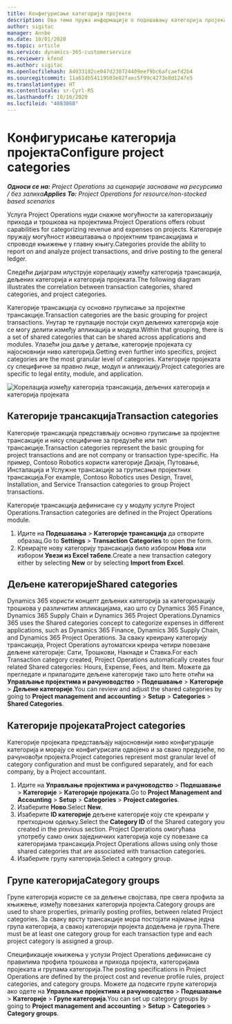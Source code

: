 ```yaml
---
title: Конфигурисање категорија пројекта
description: Ова тема пружа информације о подешавању категорија пројеката.
author: sigitac
manager: Annbe
ms.date: 10/01/2020
ms.topic: article
ms.service: dynamics-365-customerservice
ms.reviewer: kfend
ms.author: sigitac
ms.openlocfilehash: 84033182ce047d230724409eef9bc6afcaefd2b4
ms.sourcegitcommit: 11a61db54119503e82faec5f99c4273e8d1247e5
ms.translationtype: HT
ms.contentlocale: sr-Cyrl-RS
ms.lasthandoff: 10/16/2020
ms.locfileid: "4083868"
---
```

# <a name="configure-project-categories"></a><span data-ttu-id="ed572-103">Конфигурисање категорија пројекта</span><span class="sxs-lookup"><span data-stu-id="ed572-103">Configure project categories</span></span>

<span data-ttu-id="ed572-104">_**Односи се на:** Project Operations за сценарије засноване на ресурсима / без залиха_</span><span class="sxs-lookup"><span data-stu-id="ed572-104">_**Applies To:** Project Operations for resource/non-stocked based scenarios_</span></span>

<span data-ttu-id="ed572-105">Услуга Project Operations нуди снажне могућности за категоризацију прихода и трошкова на пројектима.</span><span class="sxs-lookup"><span data-stu-id="ed572-105">Project Operations offers robust capabilities for categorizing revenue and expenses on projects.</span></span> <span data-ttu-id="ed572-106">Категорије пружају могућност извештавања о пројектним трансакцијама и спроводе књижење у главну књигу.</span><span class="sxs-lookup"><span data-stu-id="ed572-106">Categories provide the ability to report on and analyze project transactions, and drive posting to the general ledger.</span></span>

<span data-ttu-id="ed572-107">Следећи дијаграм илуструје корелацију између категорија трансакција, дељених категорија и категорија пројеката.</span><span class="sxs-lookup"><span data-stu-id="ed572-107">The following diagram illustrates the correlation between transaction categories, shared categories, and project categories.</span></span> 

<span data-ttu-id="ed572-108">Категорије трансакција су основно груписање за пројектне трансакције.</span><span class="sxs-lookup"><span data-stu-id="ed572-108">Transaction categories are the basic grouping for project transactions.</span></span> <span data-ttu-id="ed572-109">Унутар те групације постоји скуп дељених категорија које се могу делити између апликација и модула.</span><span class="sxs-lookup"><span data-stu-id="ed572-109">Within that grouping, there is a set of shared categories that can be shared across applications and modules.</span></span> <span data-ttu-id="ed572-110">Улазећи још даље у детаље, категорије пројеката су најосновнији ниво категорија.</span><span class="sxs-lookup"><span data-stu-id="ed572-110">Getting even further into specifics, project categories are the most granular level of categories.</span></span> <span data-ttu-id="ed572-111">Категорије пројеката су специфичне за правно лице, модул и апликацију.</span><span class="sxs-lookup"><span data-stu-id="ed572-111">Project categories are specific to legal entity, module, and application.</span></span>

![Корелација између категорија трансакција, дељених категорија и категорија пројеката](media/project-categories.png)

## <a name="transaction-categories"></a><span data-ttu-id="ed572-113">Категорије трансакција</span><span class="sxs-lookup"><span data-stu-id="ed572-113">Transaction categories</span></span>

<span data-ttu-id="ed572-114">Категорије трансакција представљају основно груписање за пројектне трансакције и нису специфичне за предузеће или тип трансакције.</span><span class="sxs-lookup"><span data-stu-id="ed572-114">Transaction categories represent the basic grouping for project transactions and are not company or transaction type-specific.</span></span> <span data-ttu-id="ed572-115">На пример, Contoso Robotics користи категорије Дизајн, Путовање, Инсталација и Услужне трансакције за груписање пројектних трансакција.</span><span class="sxs-lookup"><span data-stu-id="ed572-115">For example, Contoso Robotics uses Design, Travel, Installation, and Service Transaction categories to group Project transactions.</span></span>

<span data-ttu-id="ed572-116">Категорије трансакција дефинисане су у модулу услуге Project Operations.</span><span class="sxs-lookup"><span data-stu-id="ed572-116">Transaction categories are defined in the Project Operations module.</span></span> 
1. <span data-ttu-id="ed572-117">Идите на **Подешавања** \> **Категорије трансакција** да отворите образац.</span><span class="sxs-lookup"><span data-stu-id="ed572-117">Go to **Settings** \> **Transaction Categories** to open the form.</span></span> 
2. <span data-ttu-id="ed572-118">Креирајте нову категорију трансакција било избором **Нова** или избором **Увези из Excel табеле**.</span><span class="sxs-lookup"><span data-stu-id="ed572-118">Create a new transaction category either by selecting **New** or by selecting **Import from Excel**.</span></span>

## <a name="shared-categories"></a><span data-ttu-id="ed572-119">Дељене категорије</span><span class="sxs-lookup"><span data-stu-id="ed572-119">Shared categories</span></span>

<span data-ttu-id="ed572-120">Dynamics 365 користи концепт дељених категорија за категоризацију трошкова у различитим апликацијама, као што су Dynamics 365 Finance, Dynamics 365 Supply Chain и Dynamics 365 Project Operations.</span><span class="sxs-lookup"><span data-stu-id="ed572-120">Dynamics 365 uses the Shared categories concept to categorize expenses in different applications, such as Dynamics 365 Finance, Dynamics 365 Supply Chain, and Dynamics 365 Project Operations.</span></span> <span data-ttu-id="ed572-121">За сваку креирану категорију трансакција, Project Operations аутоматски креира четири повезане дељене категорије: Сати, Трошкови, Накнаде и Ставка.</span><span class="sxs-lookup"><span data-stu-id="ed572-121">For each Transaction category created, Project Operations automatically creates four related Shared categories: Hours, Expense, Fees, and Item.</span></span> <span data-ttu-id="ed572-122">Можете да прегледате и прилагодите дељене категорије тако што ћете отићи на **Управљање пројектима и рачуноводство** \> **Подешавање** \> **Категорије** \> **Дељене категорије**.</span><span class="sxs-lookup"><span data-stu-id="ed572-122">You can review and adjust the shared categories by going to **Project management and accounting** \> **Setup** \> **Categories** \> **Shared Categories**.</span></span>

## <a name="project-categories"></a><span data-ttu-id="ed572-123">Категорије пројеката</span><span class="sxs-lookup"><span data-stu-id="ed572-123">Project categories</span></span>

<span data-ttu-id="ed572-124">Категорије пројеката представљају најосновнији ниво конфигурације категорија и морају се конфигурисати одвојено и за свако предузеће, по рачуновођи пројекта.</span><span class="sxs-lookup"><span data-stu-id="ed572-124">Project categories represent most granular level of category configuration and must be configured separately, and for each company, by a Project accountant.</span></span>

1. <span data-ttu-id="ed572-125">Идите на **Управљање пројектима и рачуноводство** \> **Подешавање** \> **Категорије** \> **Категорије пројеката**.</span><span class="sxs-lookup"><span data-stu-id="ed572-125">Go to **Project Management and Accounting** \> **Setup** \> **Categories** \> **Project categories**.</span></span>
2. <span data-ttu-id="ed572-126">Изаберите **Ново**.</span><span class="sxs-lookup"><span data-stu-id="ed572-126">Select **New**.</span></span>
3. <span data-ttu-id="ed572-127">Изаберите **ID категорије** дељене категорије коју сте креирали у претходном одељку.</span><span class="sxs-lookup"><span data-stu-id="ed572-127">Select the **Category ID** of the Shared category you created in the previous section.</span></span> <span data-ttu-id="ed572-128">Project Operations омогућава употребу само оних заједничких категорија које су повезане са категоријама трансакција.</span><span class="sxs-lookup"><span data-stu-id="ed572-128">Project Operations allows using only those shared categories that are associated with transaction categories.</span></span>
4. <span data-ttu-id="ed572-129">Изаберите групу категорија.</span><span class="sxs-lookup"><span data-stu-id="ed572-129">Select a category group.</span></span>

## <a name="category-groups"></a><span data-ttu-id="ed572-130">Групе категорија</span><span class="sxs-lookup"><span data-stu-id="ed572-130">Category groups</span></span>

<span data-ttu-id="ed572-131">Групе категорија користе се за дељење својстава, пре свега профила за књижење, између повезаних категорија пројекта.</span><span class="sxs-lookup"><span data-stu-id="ed572-131">Category groups are used to share properties, primarily posting profiles, between related Project categories.</span></span> <span data-ttu-id="ed572-132">За сваку врсту трансакције мора постојати најмање једна група категорија, а свакој категорији пројекта додељена је група.</span><span class="sxs-lookup"><span data-stu-id="ed572-132">There must be at least one category group for each transaction type and each project category is assigned a group.</span></span>

<span data-ttu-id="ed572-133">Спецификације књижења у услузи Project Operations дефинисане су правилима профила трошкова и прихода пројекта, категоријама пројеката и групама категорија.</span><span class="sxs-lookup"><span data-stu-id="ed572-133">The posting specifications in Project Operations are defined by the project cost and revenue profile rules, project categories, and category groups.</span></span> <span data-ttu-id="ed572-134">Можете да подесите групе категорија ако одете на **Управљање пројектима и рачуноводство** \> **Подешавање** \> **Категорије** \> **Групе категорија**.</span><span class="sxs-lookup"><span data-stu-id="ed572-134">You can set up category groups by going to **Project management and accounting** \> **Setup** \> **Categories** \> **Category groups**.</span></span>
